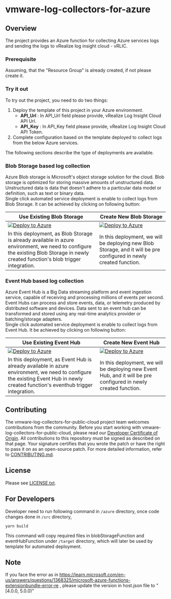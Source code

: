 # vmware-log-collectors-for-azure

## Overview
The project provides an Azure function for collecting Azure services logs
and sending the logs to vRealize log insight cloud - vRLIC.

### Prerequisite
Assuming, that the "Resource Group" is already created, if not please create it.

### Try it out
To try out the project, you need to do two things:
1. Deploy the template of this project in your Azure environment.
    * <b>API_Url</b> : In API_Url field please provide, vRealize Log Insight Cloud API Url.
    * <b>API_Key</b> : In API_Key field please provide, vRealize Log Insight Cloud API Token.
2. Complete configuration based on the template deployed to collect logs from the below Azure services.

The following sections describe the type of deployments are available.

### Blob Storage based log collection
Azure Blob storage is Microsoft's object storage solution for the cloud. Blob storage is optimized for storing massive amounts of unstructured data. Unstructured data is data that doesn't adhere to a particular data model or definition, such as text or binary data.
<br>
Single click automated service deployment is enable to collect logs from Blob Storage. It can be achieved by clicking on following button:<br/>

| Use Existing Blob Storage | Create New Blob Storage |
|---|---|
| [![Deploy to Azure](https://aka.ms/deploytoazurebutton)](https://portal.azure.com/#create/Microsoft.Template/uri/https%3A%2F%2Fraw.githubusercontent.com%2Fvmware%2Fvmware-log-collectors-for-public-cloud%2Fmaster%2Fazure%2Fdeployments%2FblobStorage%2Fazure-template-existing-blob.json) | [![Deploy to Azure](https://aka.ms/deploytoazurebutton)](https://portal.azure.com/#create/Microsoft.Template/uri/https%3A%2F%2Fraw.githubusercontent.com%2Fvmware%2Fvmware-log-collectors-for-public-cloud%2Fmaster%2Fazure%2Fdeployments%2FblobStorage%2Fazure-template-new-blob.json) |
| In this deployment, as Blob Storage is already available in azure environment, we need to configure the existing Blob Storage in newly created function's blob trigger integration. | In this deployment, we will be deploying new Blob Storage, and it will be pre configured in newly created function. |


### Event Hub based log collection
Azure Event Hub is a Big Data streaming platform and event ingestion service, capable of receiving and processing millions of events per second. Event Hubs can process and store events, data, or telemetry produced by distributed software and devices. Data sent to an event hub can be transformed and stored using any real-time analytics provider or batching/storage adapters.
<br>
Single click automated service deployment is enable to collect logs from Event Hub. It be achieved by clicking on following button:<br/>

| Use Existing Event Hub | Create New Event Hub |
|---|---|
| [![Deploy to Azure](https://aka.ms/deploytoazurebutton)](https://portal.azure.com/#create/Microsoft.Template/uri/https%3A%2F%2Fraw.githubusercontent.com%2Fvmware%2Fvmware-log-collectors-for-public-cloud%2Fmaster%2Fazure%2Fdeployments%2FeventHub%2Fazure-template-existing-eventhub.json) | [![Deploy to Azure](https://aka.ms/deploytoazurebutton)](https://portal.azure.com/#create/Microsoft.Template/uri/https%3A%2F%2Fraw.githubusercontent.com%2Fvmware%2Fvmware-log-collectors-for-public-cloud%2Fmaster%2Fazure%2Fdeployments%2FeventHub%2Fazure-template-new-eventhub.json) |
| In this deployment, as Event Hub is already available in azure environment, we need to configure the existing Event Hub in newly created function's eventhub trigger integration. | In this deployment, we will be deploying new Event Hub, and it will be pre configured in newly created function. |


## Contributing
The vmware-log-collectors-for-public-cloud project team welcomes contributions from the community. Before you start working with vmware-log-collectors-for-public-cloud, please read our [Developer Certificate of Origin](https://cla.vmware.com/dco). All contributions to this repository must be signed as described on that page. Your signature certifies that you wrote the patch or have the right to pass it on as an open-source patch. For more detailed information, refer to [CONTRIBUTING.md](../CONTRIBUTING.md).

## License
Please see [LICENSE.txt](../LICENSE.txt).


## For Developers
Developer need to run following command in `/azure` directory, once code changes done in `/src` directory,

`yarn build`

This command will copy required files in blobStorageFunction and eventHubFunction under `/target` directory, which will later be used by template for automated deployment.

## Note
If you face the error as in https://learn.microsoft.com/en-us/answers/questions/1368325/microsoft-azure-functions-extensionbundle-error-re
, please update the version in host.json file to "[4.0.0, 5.0.0)"